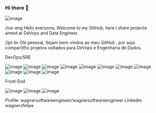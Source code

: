 ### Hi there 👋
![image](https://github.com/wagnersoftwareengineer/wagnersoftwareengineer/assets/148221259/0f7c2273-fed0-4398-9424-609a812ca1b4)

//us-eng
Hello everyone, Welcome to my GitHub, here I share projects aimed at DeVops and Data Engineer.

//pt-br
Olá pessoal, Sejam bem-vindos ao meu GitHub , por aqui compartilho projetos voltados para DeVops e Engenharia de Dados.


DevOps/SRE

![image](https://github.com/wagnersoftwareengineer/wagnersoftwareengineer/assets/148221259/d7b81353-1ec6-403e-be04-3c9c7d9ca9be)
![image](https://github.com/wagnersoftwareengineer/wagnersoftwareengineer/assets/148221259/9c2a990c-9fc5-4b36-80f3-00af4e543150)
![image](https://github.com/wagnersoftwareengineer/wagnersoftwareengineer/assets/148221259/4ddc14ed-a37b-473e-ab21-997610455f0d)
![image](https://github.com/wagnersoftwareengineer/wagnersoftwareengineer/assets/148221259/2711e07f-588c-4f9f-858a-3473b2bdbb3c)
![image](https://github.com/wagnersoftwareengineer/wagnersoftwareengineer/assets/148221259/8d87180d-11c9-4c2a-9395-be517497f7e5)
![image](https://github.com/wagnersoftwareengineer/wagnersoftwareengineer/assets/148221259/753db341-8916-4fdb-8e56-7bb9eccf04f6)
![image](https://github.com/wagnersoftwareengineer/wagnersoftwareengineer/assets/148221259/fdc5883c-515e-49ad-909f-092a03100641)
![image](https://github.com/wagnersoftwareengineer/wagnersoftwareengineer/assets/148221259/ecde22f6-3bfa-4fc3-93da-20940ec0e79f)
![image](https://github.com/wagnersoftwareengineer/wagnersoftwareengineer/assets/148221259/375612d0-139d-4d96-ac95-5ffef1c19407)
![image](https://github.com/wagnersoftwareengineer/wagnersoftwareengineer/assets/148221259/863d5f7a-e8c6-46e7-beea-e4bfb7b5e587)
![image](https://github.com/wagnersoftwareengineer/wagnersoftwareengineer/assets/148221259/528197b5-2b41-4d23-bb75-d9e7acb410a9)



Front-End

![image](https://github.com/wagnersoftwareengineer/wagnersoftwareengineer/assets/148221259/cf59f6c8-f1a1-498a-bd00-4dda865b6623)
![image](https://github.com/wagnersoftwareengineer/wagnersoftwareengineer/assets/148221259/94aa41c0-d452-4eb0-a5b4-03ee583a57f7)
![image](https://github.com/wagnersoftwareengineer/wagnersoftwareengineer/assets/148221259/c6a83a52-4882-4146-a090-98599787a5ff)




Profile: wagnersoftwareengineer/wagnersoftwareengineer
Linkedin: wagnersfelipe
